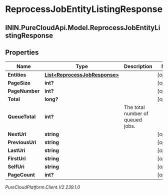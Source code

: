# ReprocessJobEntityListingResponse

## ININ.PureCloudApi.Model.ReprocessJobEntityListingResponse

## Properties

|Name | Type | Description | Notes|
|------------ | ------------- | ------------- | -------------|
| **Entities** | [**List&lt;ReprocessJobResponse&gt;**](ReprocessJobResponse) |  | [optional] |
| **PageSize** | **int?** |  | [optional] |
| **PageNumber** | **int?** |  | [optional] |
| **Total** | **long?** |  | [optional] |
| **QueueTotal** | **int?** | The total number of queued jobs. | |
| **NextUri** | **string** |  | [optional] |
| **PreviousUri** | **string** |  | [optional] |
| **LastUri** | **string** |  | [optional] |
| **FirstUri** | **string** |  | [optional] |
| **SelfUri** | **string** |  | [optional] |
| **PageCount** | **int?** |  | [optional] |



_PureCloudPlatform.Client.V2 239.1.0_
